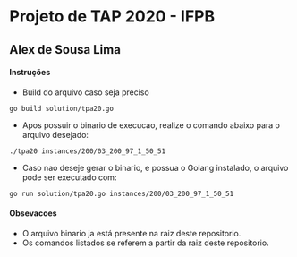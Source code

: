 # Projeto de TAP 2020 - IFPB

## Alex de Sousa Lima

#### Instruções

* Build do arquivo caso seja preciso
```
go build solution/tpa20.go
```

* Apos possuir o binario de execucao, realize o comando abaixo para o arquivo desejado:
```
./tpa20 instances/200/03_200_97_1_50_51
```

* Caso nao deseje gerar o binario, e possua o Golang instalado, o arquivo pode ser executado com:
```
go run solution/tpa20.go instances/200/03_200_97_1_50_51 
```

#### Obsevacoes

* O arquivo binario ja está presente na raiz deste repositorio.
* Os comandos listados se referem a partir da raiz deste repositorio.